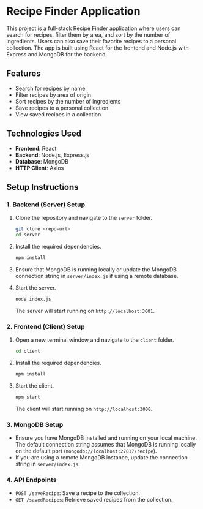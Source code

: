# Recipe Finder Application

This project is a full-stack Recipe Finder application where users can search for recipes, filter them by area, and sort by the number of ingredients. Users can also save their favorite recipes to a personal collection. The app is built using React for the frontend and Node.js with Express and MongoDB for the backend.

## Features

- Search for recipes by name
- Filter recipes by area of origin
- Sort recipes by the number of ingredients
- Save recipes to a personal collection
- View saved recipes in a collection

## Technologies Used

- **Frontend**: React
- **Backend**: Node.js, Express.js
- **Database**: MongoDB
- **HTTP Client**: Axios

## Setup Instructions

### 1. Backend (Server) Setup

1. Clone the repository and navigate to the `server` folder.
    ```bash
    git clone <repo-url>
    cd server
    ```

2. Install the required dependencies.
    ```bash
    npm install
    ```

3. Ensure that MongoDB is running locally or update the MongoDB connection string in `server/index.js` if using a remote database.

4. Start the server.
    ```bash
    node index.js
    ```

   The server will start running on `http://localhost:3001`.

### 2. Frontend (Client) Setup

1. Open a new terminal window and navigate to the `client` folder.
    ```bash
    cd client
    ```

2. Install the required dependencies.
    ```bash
    npm install
    ```

3. Start the client.
    ```bash
    npm start
    ```

   The client will start running on `http://localhost:3000`.

### 3. MongoDB Setup

- Ensure you have MongoDB installed and running on your local machine. The default connection string assumes that MongoDB is running locally on the default port (`mongodb://localhost:27017/recipe`).
- If you are using a remote MongoDB instance, update the connection string in `server/index.js`.

### 4. API Endpoints

- `POST /saveRecipe`: Save a recipe to the collection.
- `GET /savedRecipes`: Retrieve saved recipes from the collection.
